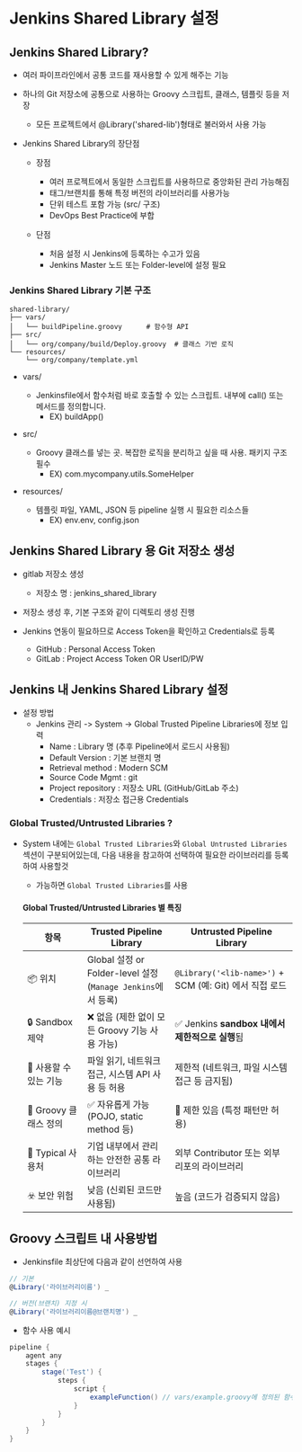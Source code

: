 # Jenkins Shared Library 설정 


## Jenkins Shared Library?
- 여러 파이프라인에서 공통 코드를 재사용할 수 있게 해주는 기능
- 하나의 Git 저장소에 공통으로 사용하는 Groovy 스크립트, 클래스, 템플릿 등을 저장
    - 모든 프로젝트에서 @Library('shared-lib')형태로 불러와서 사용 가능

- Jenkins Shared Library의 장단점
    - 장점 
        - 여러 프로젝트에서 동일한 스크립트를 사용하므로 중앙화된 관리 가능해짐
        - 태그/브랜치를 통해 특정 버전의 라이브러리를 사용가능
        - 단위 테스트 포함 가능 (src/ 구조)
        - DevOps Best Practice에 부합

    - 단점
        - 처음 설정 시 Jenkins에 등록하는 수고가 있음
        - Jenkins Master 노드 또는 Folder-level에 설정 필요

### Jenkins Shared Library 기본 구조

```
shared-library/
├── vars/
│   └── buildPipeline.groovy      # 함수형 API 
├── src/
│   └── org/company/build/Deploy.groovy  # 클래스 기반 로직
└── resources/
    └── org/company/template.yml
```

- vars/ 
    - Jenkinsfile에서 함수처럼 바로 호출할 수 있는 스크립트. 내부에 call() 또는 메서드를 정의합니다.
        - EX) buildApp()

- src/ 
    - Groovy 클래스를 넣는 곳. 복잡한 로직을 분리하고 싶을 때 사용. 패키지 구조 필수 
        - EX) com.mycompany.utils.SomeHelper

- resources/
    - 템플릿 파일, YAML, JSON 등 pipeline 실행 시 필요한 리소스들
        - EX) env.env, config.json


##  Jenkins Shared Library 용 Git 저장소 생성 
- gitlab 저장소 생성 
    - 저장소 명 : jenkins_shared_library
    
- 저장소 생성 후, 기본 구조와 같이 디렉토리 생성 진행 

- Jenkins 연동이 필요하므로 Access Token을 확인하고 Credentials로 등록
    - GitHub : Personal Access Token
    - GitLab : Project Access Token OR UserID/PW

## Jenkins 내 Jenkins Shared Library 설정 

- 설정 방법 
    - Jenkins 관리 -> System -> Global Trusted Pipeline Libraries에 정보 입력
        - Name : Library 명 (추후 Pipeline에서 로드시 사용됨)
        - Default Version : 기본 브랜치 명 
        - Retrieval method : Modern SCM
        - Source Code Mgmt : git
        - Project repository : 저장소 URL (GitHub/GitLab 주소)
        - Credentials : 저장소 접근용 Credentials

### Global Trusted/Untrusted Libraries ?
- System 내에는 `Global Trusted Libraries`와  `Global Untrusted Libraries` 섹션이 구분되어있는데, 다음 내용을 참고하여 선택하여 필요한 라이브러리를 등록 하여 사용할것
    
    - 가능하면 `Global Trusted Libraries`를 사용

    
    #### Global Trusted/Untrusted Libraries 별 특징

    | 항목               | **Trusted Pipeline Library**                            | **Untrusted Pipeline Library**                   |
    | ---------------- | ------------------------------------------------------- | ------------------------------------------------ |
    | 📦 위치            | Global 설정 or Folder-level 설정<br>(`Manage Jenkins`에서 등록) | `@Library('<lib-name>')` + SCM (예: Git) 에서 직접 로드 |
    | 🔒 Sandbox 제약    | ❌ 없음 (제한 없이 모든 Groovy 기능 사용 가능)                         | ✅ Jenkins **sandbox 내에서 제한적으로 실행**됨              |
    | 🧪 사용할 수 있는 기능   | 파일 읽기, 네트워크 접근, 시스템 API 사용 등 허용                         | 제한적 (네트워크, 파일 시스템 접근 등 금지됨)                      |
    | 🔧 Groovy 클래스 정의 | ✅ 자유롭게 가능 (POJO, static method 등)                       | 🔶 제한 있음 (특정 패턴만 허용)                             |
    | 📁 Typical 사용처   | 기업 내부에서 관리하는 안전한 공통 라이브러리                               | 외부 Contributor 또는 외부 리포의 라이브러리                   |
    | ☣️ 보안 위험         | 낮음 (신뢰된 코드만 사용됨)                                        | 높음 (코드가 검증되지 않음)                                 |


## Groovy 스크립트 내 사용방법

- Jenkinsfile 최상단에 다음과 같이 선언하여 사용

```groovy
// 기본
@Library('라이브러리이름') _

// 버전(브랜치) 지정 시
@Library('라이브러리이름@브랜치명') _
```

- 함수 사용 예시

```groovy
pipeline {
    agent any
    stages {
        stage('Test') {
            steps {
                script {
                    exampleFunction() // vars/example.groovy에 정의된 함수
                }
            }
        }
    }
}
```